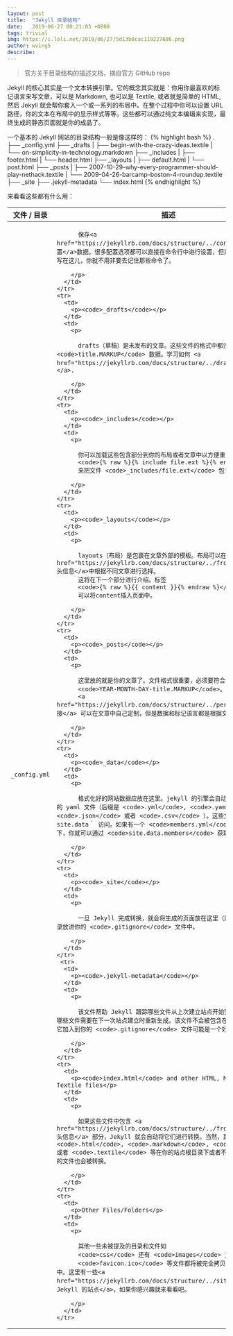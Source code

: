 ```yaml
---
layout: post
title:  "Jekyll 目录结构"
date:   2019-06-27 00:21:03 +0800
tags: trivial
img: https://i.loli.net/2019/06/27/5d13b0cac119227606.png
author: wving5
describe: 
---
```


> 官方关于目录结构的描述文档，摘自官方 GitHub repo

Jekyll 的核心其实是一个文本转换引擎。它的概念其实就是：你用你最喜欢的标记语言来写文章，可以是 Markdown, 也可以是 Textile, 或者就是简单的 HTML, 然后 Jekyll 就会帮你套入一个或一系列的布局中。在整个过程中你可以设置 URL 路径，你的文本在布局中的显示样式等等。这些都可以通过纯文本编辑来实现，最终生成的静态页面就是你的成品了。

一个基本的 Jekyll 网站的目录结构一般是像这样的：
{% highlight bash %}
.
├── _config.yml
├── _drafts
|   ├── begin-with-the-crazy-ideas.textile
|   └── on-simplicity-in-technology.markdown
├── _includes
|   ├── footer.html
|   └── header.html
├── _layouts
|   ├── default.html
|   └── post.html
├── _posts
|   ├── 2007-10-29-why-every-programmer-should-play-nethack.textile
|   └── 2009-04-26-barcamp-boston-4-roundup.textile
├── _site
├── .jekyll-metadata
└── index.html
{% endhighlight %}

来看看这些都有什么用：

<div class="mobile-side-scroller">
<table>
  <thead>
    <tr>
      <th>文件 / 目录</th>
      <th>描述</th>
    </tr>
  </thead>
  <tbody>
    <tr>
      <td>
        <p><code>_config.yml</code></p>
      </td>
      <td>
        <p>

          保存<a href="https://jekyllrb.com/docs/structure/../configuration/">配置</a>数据。很多配置选项都可以直接在命令行中进行设置，但是如果你把那些配置写在这儿，你就不用非要去记住那些命令了。

        </p>
      </td>
    </tr>
    <tr>
      <td>
        <p><code>_drafts</code></p>
      </td>
      <td>
        <p>

          drafts（草稿）是未发布的文章。这些文件的格式中都没有 <code>title.MARKUP</code> 数据。学习如何 <a href="https://jekyllrb.com/docs/structure/../drafts/">使用草稿</a>.

        </p>
      </td>
    </tr>
    <tr>
      <td>
        <p><code>_includes</code></p>
      </td>
      <td>
        <p>

          你可以加载这些包含部分到你的布局或者文章中以方便重用。可以用这个标签
          <code>{% raw %}{% include file.ext %}{% endraw %}</code>
          来把文件 <code>_includes/file.ext</code> 包含进来。

        </p>
      </td>
    </tr>
    <tr>
      <td>
        <p><code>_layouts</code></p>
      </td>
      <td>
        <p>

          layouts（布局）是包裹在文章外部的模板。布局可以在 <a href="https://jekyllrb.com/docs/structure/../frontmatter/">YAML 头信息</a>中根据不同文章进行选择。
          这将在下一个部分进行介绍。标签
          <code>{% raw %}{{ content }}{% endraw %}</code>
          可以将content插入页面中。

        </p>
      </td>
    </tr>
    <tr>
      <td>
        <p><code>_posts</code></p>
      </td>
      <td>
        <p>

          这里放的就是你的文章了。文件格式很重要，必须要符合:
          <code>YEAR-MONTH-DAY-title.MARKUP</code>。
          <a href="https://jekyllrb.com/docs/structure/../permalinks/">永久链接</a> 可以在文章中自己定制，但是数据和标记语言都是根据文件名来确定的。

        </p>
      </td>
    </tr>
    <tr>
      <td>
        <p><code>_data</code></p>
      </td>
      <td>
        <p>

          格式化好的网站数据应放在这里。jekyll 的引擎会自动加载在该目录下所有的 yaml 文件（后缀是 <code>.yml</code>, <code>.yaml</code>, <code>.json</code> 或者 <code>.csv</code> ）。这些文件可以经由 ｀site.data｀ 访问。如果有一个 <code>members.yml</code> 文件在该目录下，你就可以通过 <code>site.data.members</code> 获取该文件的内容。

        </p>
      </td>
    </tr>
    <tr>
      <td>
        <p><code>_site</code></p>
      </td>
      <td>
        <p>

          一旦 Jekyll 完成转换，就会将生成的页面放在这里（默认）。最好将这个目录放进你的 <code>.gitignore</code> 文件中。

        </p>
      </td>
    </tr>
     <tr>
      <td>
        <p><code>.jekyll-metadata</code></p>
      </td>
      <td>
        <p>

          该文件帮助 Jekyll 跟踪哪些文件从上次建立站点开始到现在没有被修改，哪些文件需要在下一次站点建立时重新生成。该文件不会被包含在生成的站点中。将它加入到你的 <code>.gitignore</code> 文件可能是一个好注意。

        </p>
      </td>
    </tr>
    <tr>
      <td>
        <p><code>index.html</code> and other HTML, Markdown, Textile files</p>
      </td>
      <td>
        <p>

          如果这些文件中包含 <a href="https://jekyllrb.com/docs/structure/../frontmatter/">YAML 头信息</a> 部分，Jekyll 就会自动将它们进行转换。当然，其他的如 <code>.html</code>, <code>.markdown</code>, <code>.md</code>, 或者 <code>.textile</code> 等在你的站点根目录下或者不是以上提到的目录中的文件也会被转换。

        </p>
      </td>
    </tr>
    <tr>
      <td>
        <p>Other Files/Folders</p>
      </td>
      <td>
        <p>

          其他一些未被提及的目录和文件如
          <code>css</code> 还有 <code>images</code> 文件夹，
          <code>favicon.ico</code> 等文件都将被完全拷贝到生成的 site 中。这里有一些<a href="https://jekyllrb.com/docs/structure/../sites/">使用 Jekyll 的站点</a>，如果你感兴趣就来看看吧。

        </p>
      </td>
    </tr>
  </tbody>
</table>
</div>
